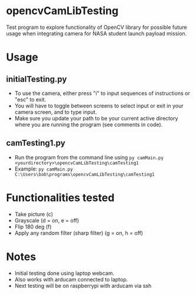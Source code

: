 # opencvCamLibTesting
Test program to explore functionality of OpenCV library for possible future usage when integrating camera for NASA student launch payload mission. 

# Usage
## initialTesting.py
- To use the camera, either press "i" to input sequences of instructions or "esc" to exit. 
- You will have to toggle between screens to select input or exit in your camera screen, and to type input.
- Make sure you update your path to be your current active directory where you are running the program (see comments in code).
## camTesting1.py
- Run the program from the command line using ```py camMain.py <yourdirectory>\opencvCamLibTesting\camTesting1```
- Example: ```py camMain.py C:\Users\bob\programs\opencvCamLibTesting\camTesting1```

# Functionalities tested
- Take picture (c)
- Grayscale (d = on, e = off)
- Flip 180 deg (f)
- Apply any random filter (sharp filter) (g = on, h = off)

# Notes
- Initial testing done using laptop webcam.
- Also works with arducam connected to laptop.
- Next testing will be on raspberrypi with arducam via ssh


